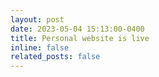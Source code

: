 ```yaml
---
layout: post
date: 2023-05-04 15:13:00-0400
title: Personal website is live
inline: false
related_posts: false
---
```



